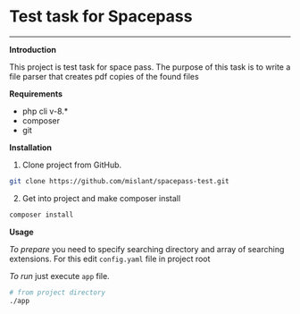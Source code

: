 # Test task for Spacepass

---

**Introduction**

This project is test task for space pass. The purpose of this task is to write a file parser that creates pdf copies of
the found files

**Requirements**

- php cli v-8.*
- composer
- git

**Installation**

1. Clone project from GitHub.

```bash
git clone https://github.com/mislant/spacepass-test.git
```

2. Get into project and make composer install

```bash
composer install
```

**Usage**

*To prepare* you need to specify searching directory and array of searching extensions. For this edit `config.yaml` file
in project root

*To run* just execute `app` file.
```bash
# from project directory
./app
```